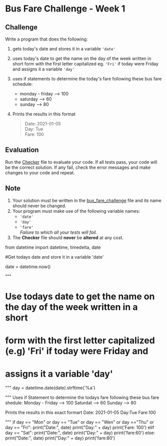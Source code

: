 # Bus Fare Challenge - Week 1

## Challenge

Write a program that does the following:

1. gets today's date and stores it in a variable `'date'`
2. uses today's date to get the name on the day of the week written in short form with the first letter capitalized eg. `'Fri'` if today were Friday and assigns it a variable `'day'`
3. uses if statements to determine the today's fare following these bus fare schedule:

   - monday - friday --> 100
   - saturday --> 60
   - sunday --> 80
4. Prints the results in this format  
    >Date:    2021-01-05  
    >Day:     Tue  
    >Fare:    100  

## Evaluation

Run the [Checker](checker.py) file to evaluate your code. If all tests pass, your code will be the correct solution. If any fail, check the error messages and make changes to your code and repeat.

## Note

1. Your solution must be written in the [bus_fare_challenge](bus_fare_challenge.py) file and its name should never be changed.  
2. Your program must make use of the following variable names:
   - `'date'`
   - `'day'`
   - `'fare'`  
*Failure to which all your tests will fail.*  
3. The **Checker** file should **never** be **altered** at any cost.

from datetime import datetime, timedelta, date

#Get todays date and store it in a variable 'date'

date = datetime.now()

"""
# Use todays date to get the name on the day of the week written in a short 
# form with the first letter capitalized (e.g) 'Fri' if today were Friday and 
# assigns it a variable 'day'
"""
day = datetime.date(date).strftime('%a')


"""
Uses if Statement to determine the todays fare following these bus fare shedule:
    Monday - Friday --> 100
    Saturdat --> 60
    Sunday --> 80

Prints the results in this exact formart
    Date: 2021-01-05
    Day:Tue
    Fare:100

"""
if day == "Mon" or day == "Tue" or day == "Wen" or day =="Thu" or day == "Fri":
    print("Date:", date)
    print("Day:" + day)
    print('Fare: 100')
elif day == "Sat":
    print("Date:", date)
    print("Day:" + day)
    print('fare:60')
else: 
    print("Date:", date)
    print("Day:" + day)
    print('fare:80')
